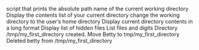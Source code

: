 script that prints the absolute path name of the current working directory
Display the contents list of your current directory
change the working directory to the user’s home directory
Display current directory contents in a long format
Display list of hidden files
List files and digits
Directory /tmp/my_first_directory created.
Move Betty to tmp/my_first_directory
Deleted betty from /tmp/my_first_directory
